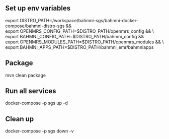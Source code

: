 ## Set up env variables

export DISTRO_PATH=/workspace/bahmni-sgs/bahmni-docker-compose/bahmni-distro-sgs && \
export OPENMRS_CONFIG_PATH=$DISTRO_PATH/openmrs_config && \
export BAHMNI_CONFIG_PATH=$DISTRO_PATH/bahmni_config && \
export OPENMRS_MODULES_PATH=$DISTRO_PATH/openmrs_modules && \
export BAHMNI_APPS_PATH=$DISTRO_PATH/bahmni_emr/bahmniapps

## Package 
mvn clean package

## Run all services 
docker-compose -p sgs up -d

## Clean up 
docker-compose -p sgs down -v

